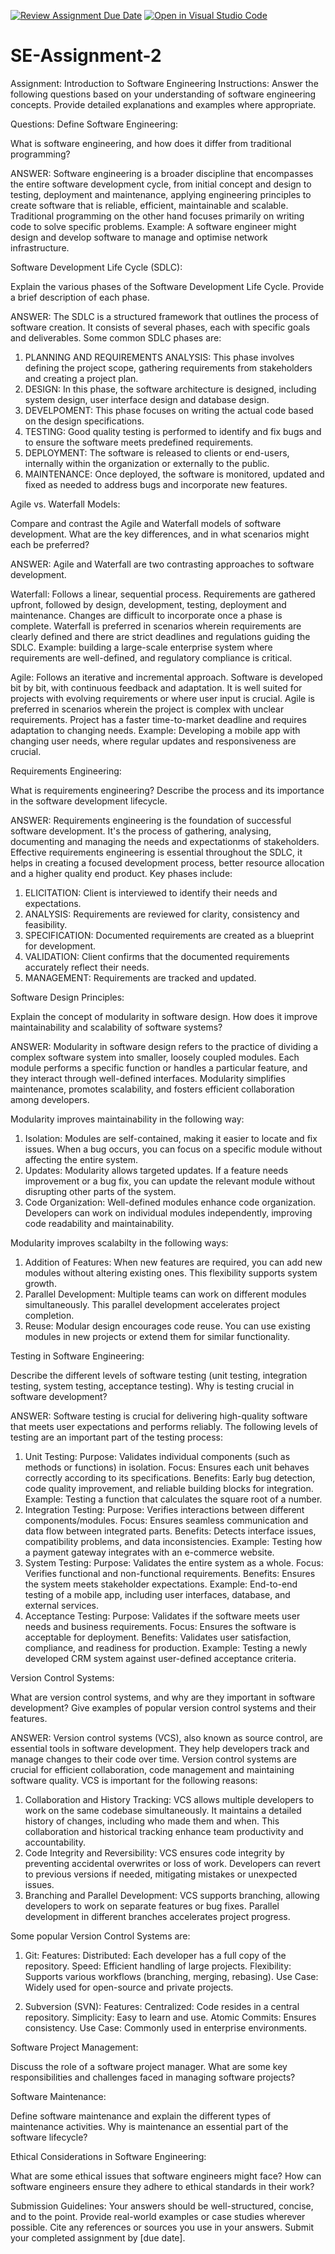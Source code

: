 [![Review Assignment Due Date](https://classroom.github.com/assets/deadline-readme-button-24ddc0f5d75046c5622901739e7c5dd533143b0c8e959d652212380cedb1ea36.svg)](https://classroom.github.com/a/-ucQIGTc)
[![Open in Visual Studio Code](https://classroom.github.com/assets/open-in-vscode-718a45dd9cf7e7f842a935f5ebbe5719a5e09af4491e668f4dbf3b35d5cca122.svg)](https://classroom.github.com/online_ide?assignment_repo_id=15182528&assignment_repo_type=AssignmentRepo)
# SE-Assignment-2
Assignment: Introduction to Software Engineering
Instructions:
Answer the following questions based on your understanding of software engineering concepts. Provide detailed explanations and examples where appropriate.

Questions:
Define Software Engineering:

What is software engineering, and how does it differ from traditional programming?

ANSWER: Software engineering is a broader discipline that encompasses the entire software development cycle, from initial concept and design to testing, deployment and maintenance, applying engineering principles to create software that is reliable, efficient, maintainable and scalable. Traditional programming on the other hand focuses primarily on writing code to solve specific problems.
Example: A software engineer might design and develop software to manage and optimise network infrastructure.

Software Development Life Cycle (SDLC):

Explain the various phases of the Software Development Life Cycle. Provide a brief description of each phase.

ANSWER: The SDLC is a structured framework that outlines the process of software creation. It consists of several phases, each with specific goals and deliverables. Some common SDLC phases are:

1. PLANNING AND REQUIREMENTS ANALYSIS:
       This phase involves defining the project scope, gathering requirements from stakeholders and creating a project plan.
2. DESIGN:
       In this phase, the software architecture is designed, including system design, user interface design and database design.
3. DEVELPOMENT:
       This phase focuses on writing the actual code based on the design specifications.
4. TESTING:
       Good quality testing is performed to identify and fix bugs and to ensure the software meets predefined requirements.
5. DEPLOYMENT:
        The software is released to clients or end-users, internally within the organization or externally to the public.
6. MAINTENANCE:
        Once deployed, the software is monitored, updated and fixed as needed to address bugs and incorporate new features.


Agile vs. Waterfall Models:

Compare and contrast the Agile and Waterfall models of software development. What are the key differences, and in what scenarios might each be preferred?

ANSWER: Agile and Waterfall are two contrasting approaches to software development.

Waterfall:
    Follows a linear, sequential process. Requirements are gathered upfront, followed by design, development, testing, deployment and maintenance. Changes are         difficult to incorporate once a phase is complete. Waterfall is preferred in scenarios wherein requirements are clearly defined and there are strict deadlines     and regulations guiding the SDLC.
    Example: building a large-scale enterprise system where requirements are well-defined, and regulatory compliance is critical.

Agile:
    Follows an iterative and incremental approach. Software is developed bit by bit, with continuous feedback and adaptation. It is well suited for projects with      evolving requirements or where user input is crucial. Agile is preferred in scenarios wherein the project is complex with unclear requirements. Project has a      faster time-to-market deadline and requires adaptation to changing needs.
    Example: Developing a mobile app with changing user needs, where regular updates and responsiveness are crucial.

Requirements Engineering:

What is requirements engineering? Describe the process and its importance in the software development lifecycle.

ANSWER: Requirements engineering is the foundation of successful software development. It's the process of gathering, analysing, documenting and managing the needs and expectationms of stakeholders. Effective requirements engineering is essential throughout the SDLC, it helps in creating a focused development process, better resource allocation and a higher quality end product. Key phases include:

1. ELICITATION:
       Client is interviewed to identify their needs and expectations.
2. ANALYSIS:
       Requirements are reviewed for clarity, consistency and feasibility.
3. SPECIFICATION:
       Documented requirements are created as a blueprint for development.
4. VALIDATION:
       Client confirms that the documented requirements accurately reflect their needs.
5. MANAGEMENT:
        Requirements are tracked and updated.


Software Design Principles:

Explain the concept of modularity in software design. How does it improve maintainability and scalability of software systems?

ANSWER: Modularity in software design refers to the practice of dividing a complex software system into smaller, loosely coupled modules. Each module performs a specific function or handles a particular feature, and they interact through well-defined interfaces. Modularity simplifies maintenance, promotes scalability, and fosters efficient collaboration among developers.

Modularity improves maintainability in the following way:
1. Isolation:
       Modules are self-contained, making it easier to locate and fix issues. When a bug occurs, you can focus on a specific module without affecting the entire          system.
2. Updates:
       Modularity allows targeted updates. If a feature needs improvement or a bug fix, you can update the relevant module without disrupting other parts of the          system.
3. Code Organization:
       Well-defined modules enhance code organization. Developers can work on individual modules independently, improving code readability and maintainability.

Modularity improves scalabilty in the following ways:
1. Addition of Features:
       When new features are required, you can add new modules without altering existing ones. This flexibility supports system growth.
2. Parallel Development:
       Multiple teams can work on different modules simultaneously. This parallel development accelerates project completion.
3. Reuse:
       Modular design encourages code reuse. You can use existing modules in new projects or extend them for similar functionality.

Testing in Software Engineering:

Describe the different levels of software testing (unit testing, integration testing, system testing, acceptance testing). Why is testing crucial in software development?

ANSWER: Software testing is crucial for delivering high-quality software that meets user expectations and performs reliably. The following levels of testing are an important part of the testing process:
1. Unit Testing:
      Purpose: Validates individual components (such as methods or functions) in isolation.
      Focus: Ensures each unit behaves correctly according to its specifications.
      Benefits: Early bug detection, code quality improvement, and reliable building blocks for integration.
      Example: Testing a function that calculates the square root of a number.
2. Integration Testing:
      Purpose: Verifies interactions between different components/modules.
      Focus: Ensures seamless communication and data flow between integrated parts.
      Benefits: Detects interface issues, compatibility problems, and data inconsistencies.
      Example: Testing how a payment gateway integrates with an e-commerce website.  
3. System Testing:
      Purpose: Validates the entire system as a whole.
      Focus: Verifies functional and non-functional requirements.
      Benefits: Ensures the system meets stakeholder expectations.
      Example: End-to-end testing of a mobile app, including user interfaces, database, and external services.
4. Acceptance Testing:
      Purpose: Validates if the software meets user needs and business requirements.
      Focus: Ensures the software is acceptable for deployment.
      Benefits: Validates user satisfaction, compliance, and readiness for production.
      Example: Testing a newly developed CRM system against user-defined acceptance criteria.

Version Control Systems:

What are version control systems, and why are they important in software development? Give examples of popular version control systems and their features.

ANSWER: Version control systems (VCS), also known as source control, are essential tools in software development. They help developers track and manage changes to their code over time. Version control systems are crucial for efficient collaboration, code management and maintaining software quality. VCS is important for the following reasons:
1. Collaboration and History Tracking:
      VCS allows multiple developers to work on the same codebase simultaneously.
      It maintains a detailed history of changes, including who made them and when.
      This collaboration and historical tracking enhance team productivity and accountability.
2. Code Integrity and Reversibility:
      VCS ensures code integrity by preventing accidental overwrites or loss of work.
      Developers can revert to previous versions if needed, mitigating mistakes or unexpected issues.
3. Branching and Parallel Development:
      VCS supports branching, allowing developers to work on separate features or bug fixes.
      Parallel development in different branches accelerates project progress.

Some popular Version Control Systems are:

1. Git:
      Features:
          Distributed: Each developer has a full copy of the repository.
          Speed: Efficient handling of large projects.
          Flexibility: Supports various workflows (branching, merging, rebasing).
          Use Case: Widely used for open-source and private projects.

2. Subversion (SVN):
      Features:
          Centralized: Code resides in a central repository.
          Simplicity: Easy to learn and use.
          Atomic Commits: Ensures consistency.
          Use Case: Commonly used in enterprise environments.

Software Project Management:

Discuss the role of a software project manager. What are some key responsibilities and challenges faced in managing software projects?

Software Maintenance:

Define software maintenance and explain the different types of maintenance activities. Why is maintenance an essential part of the software lifecycle?

Ethical Considerations in Software Engineering:

What are some ethical issues that software engineers might face? How can software engineers ensure they adhere to ethical standards in their work?


Submission Guidelines:
Your answers should be well-structured, concise, and to the point.
Provide real-world examples or case studies wherever possible.
Cite any references or sources you use in your answers.
Submit your completed assignment by [due date].
